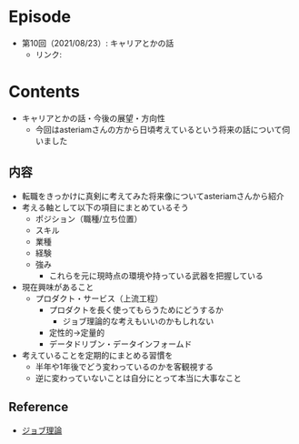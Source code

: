 # Episode
- 第10回（2021/08/23）: キャリアとかの話
    - リンク:　

# Contents
- キャリアとかの話・今後の展望・方向性
	- 今回はasteriamさんの方から日頃考えているという将来の話について伺いました

## 内容
- 転職をきっかけに真剣に考えてみた将来像についてasteriamさんから紹介
- 考える軸として以下の項目にまとめているそう
  - ポジション（職種/立ち位置）
  - スキル
  - 業種
  - 経験
  - 強み
    - これらを元に現時点の環境や持っている武器を把握している
- 現在興味があること
  - プロダクト・サービス（上流工程）
    - プロダクトを長く使ってもらうためにどうするか
      - ジョブ理論的な考えもいいのかもしれない
    - 定性的→定量的
    - データドリブン・データインフォームド
- 考えていることを定期的にまとめる習慣を
  - 半年や1年後でどう変わっているのかを客観視する
  - 逆に変わっていないことは自分にとって本当に大事なこと

## Reference
- [ジョブ理論](https://www.amazon.co.jp/dp/B0746JCN8B/ref=dp-kindle-redirect?_encoding=UTF8&btkr=1)
